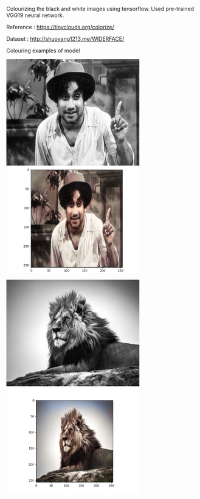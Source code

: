 Colourizing the black and white images using tensorflow.
Used pre-trained VGG19 neural network.

Reference : https://tinyclouds.org/colorize/    

Dataset : http://shuoyang1213.me/WIDERFACE/

Colouring examples of model

<p>
  <img src="https://github.com/MANOJ-KUMAR-2000/BlackAndWhite-COLOURIZER/blob/main/Colourize_v0/Examples/gray/Example-5.jpg" height="280" width="350" title="Gray image">
  <img src="https://github.com/MANOJ-KUMAR-2000/BlackAndWhite-COLOURIZER/blob/main/Colourize_v0/Examples/coloured/Example-5.png" height="280" width="350" title="Coloured image">
</p>

<p>
  <img src="https://github.com/MANOJ-KUMAR-2000/BlackAndWhite-COLOURIZER/blob/main/Colourize_v0/Examples/gray/Example-4.jfif" height="280" width="350" title="Gray image">
  <img src="https://github.com/MANOJ-KUMAR-2000/BlackAndWhite-COLOURIZER/blob/main/Colourize_v0/Examples/coloured/Example-4.png" height="280" width="350" title="Coloured image">
</p>
